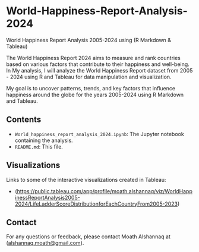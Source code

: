 # World-Happiness-Report-Analysis-2024

World Happiness Report Analysis 2005-2024 using (R Markdown &amp; Tableau)

The World Happiness Report 2024 aims to measure and rank countries based on various factors that contribute to their happiness and well-being. In My analysis, I will analyze the World Happiness Report dataset from 2005 - 2024 using R and Tableau for data manipulation and visualization.

My goal is to uncover patterns, trends, and key factors that influence happiness around the globe for the years 2005-2024 using R Markdown and Tableau.

## Contents
- `World_happiness_report_analysis_2024.ipynb`: The Jupyter notebook containing the analysis.
- `README.md`: This file.

## Visualizations
Links to some of the interactive visualizations created in Tableau:
- (https://public.tableau.com/app/profile/moath.alshannaq/viz/WorldHappinessReportAnalysis2005-2024/LifeLadderScoreDistributionforEachCountryFrom2005-2023)

## Contact
For any questions or feedback, please contact Moath Alshannaq at (alshannaq.moath@gmail.com).

